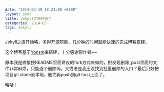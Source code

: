 ```yaml
---
date: "2014-03-19 18:21:00 +0800"
layout: post
title: Jekyll之旅开始了
categories: 2014-03
tags: Jekyll
---
```


Jekyll之旅开始咯，多得开源项目，几分钟的时间就能快速的完成博客搭建。

这个博客基于[Yonsm](https://github.com/Yonsm/NET)来搭建，十分感谢原作者~~

原本我是直接按README里面建议的fork方式来做的，但发现删除_post里面的文件非常麻烦，只能逐个删除吗，又或者是我还没找到批量删除的入口？最后只好把项目git clone到本地，删完再push到git host上面了。

哈哈！
